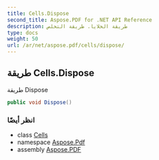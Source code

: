 ```yaml
---
title: Cells.Dispose
second_title: Aspose.PDF for .NET API Reference
description: طريقة الخلايا. طريقة التخلص
type: docs
weight: 50
url: /ar/net/aspose.pdf/cells/dispose/
---
```

## طريقة Cells.Dispose

طريقة Dispose

```csharp
public void Dispose()
```

### انظر أيضًا

* class [Cells](../)
* namespace [Aspose.Pdf](../../../aspose.pdf/)
* assembly [Aspose.PDF](../../../)